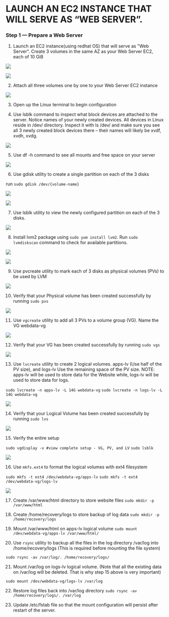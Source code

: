# LAUNCH AN EC2 INSTANCE THAT WILL SERVE AS “WEB SERVER”.

### Step 1 — Prepare a Web Server

1. Launch an EC2 instance(using redhat OS) that will serve as "Web Server". Create 3 volumes in the same AZ as your Web Server EC2, each of 10 GiB

![](images/redhat-instance.PNG)

![](images/ebs-vol.PNG)


2. Attach all three volumes one by one to your Web Server EC2 instance

![](images/attach-volume.PNG)

3. Open up the Linux terminal to begin configuration

4. Use lsblk command to inspect what block devices are attached to the server. Notice names of your newly created devices. All devices in Linux reside in /dev/ directory. Inspect it with ls /dev/ and make sure you see all 3 newly created block devices there – their names will likely be xvdf, xvdh, xvdg.

![](images/lsblk-check.png)

5. Use df -h command to see all mounts and free space on your server

![](images/dfh-command.png)

6. Use gdisk utility to create a single partition on each of the 3 disks

run `sudo gdisk /dev/{volume-name}`

![](images/gdiskutil.png)


![](images/patition-table.png)

7. Use lsblk utility to view the newly configured partition on each of the 3 disks.

![](images/verify-partitions.png)

8. Install lvm2 package using `sudo yum install lvm2`. Run `sudo lvmdiskscan` command to check for available partitions.

![](images/lvm-install.png)

![](images/lvmdiskscan.png)

9. Use pvcreate utility to mark each of 3 disks as physical volumes (PVs) to be used by LVM

![](images/pvcreate.png)

10. Verify that your Physical volume has been created successfully by running `sudo pvs`

![](images/sudopvs.png)

11. Use `vgcreate` utility to add all 3 PVs to a volume group (VG). Name the VG webdata-vg

![](images/vgcreate.png)

12. Verify that your VG has been created successfully by running `sudo vgs`

![](images/sudovgs.png)

13. Use `lvcreate` utility to create 2 logical volumes. apps-lv (Use half of the PV size), and logs-lv Use the remaining space of the PV size. NOTE: apps-lv will be used to store data for the Website while, logs-lv will be used to store data for logs.

`sudo lvcreate -n apps-lv -L 14G webdata-vg`
`sudo lvcreate -n logs-lv -L 14G webdata-vg`

![](images/logical-volume-create.png)

14. Verify that your Logical Volume has been created successfully by running `sudo lvs`

![](images/sudo-lvs.png)

15. Verify the entire setup

`sudo vgdisplay -v #view complete setup - VG, PV, and LV`
`sudo lsblk `

![](images/verify-all.png)

16. Use `mkfs.ext4` to format the logical volumes with ext4 filesystem

`sudo mkfs -t ext4 /dev/webdata-vg/apps-lv`
`sudo mkfs -t ext4 /dev/webdata-vg/logs-lv`

![](images/mkfsext4.png)

17. Create /var/www/html directory to store website files
`sudo mkdir -p /var/www/html`

18. Create /home/recovery/logs to store backup of log data
`sudo mkdir -p /home/recovery/logs`

19. Mount /var/www/html on apps-lv logical volume
`sudo mount /dev/webdata-vg/apps-lv /var/www/html/`

20. Use `rsync` utility to backup all the files in the log directory /var/log into /home/recovery/logs (This is required before mounting the file system)

`sudo rsync -av /var/log/. /home/recovery/logs/`

21. Mount /var/log on logs-lv logical volume. (Note that all the existing data on /var/log will be deleted. That is why step 15 above is very
important)

`sudo mount /dev/webdata-vg/logs-lv /var/log`

22. Restore log files back into /var/log directory
`sudo rsync -av /home/recovery/logs/. /var/log`

23. Update /etc/fstab file so that the mount configuration will persist after restart of the server.









